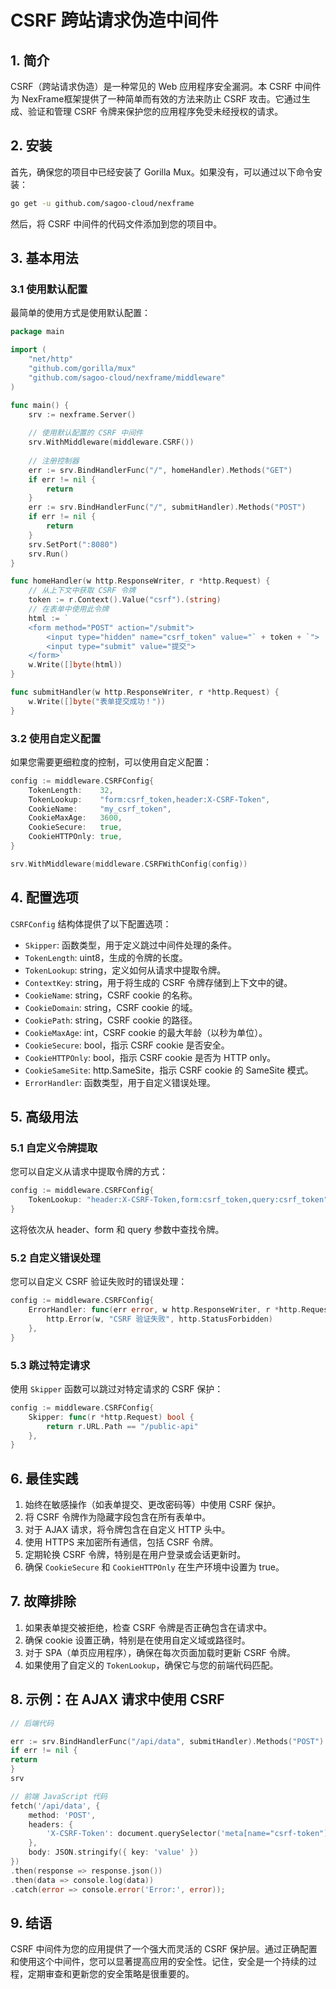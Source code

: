 # CSRF 跨站请求伪造中间件

## 1. 简介

CSRF（跨站请求伪造）是一种常见的 Web 应用程序安全漏洞。本 CSRF 中间件为 NexFrame框架提供了一种简单而有效的方法来防止 CSRF 攻击。它通过生成、验证和管理 CSRF 令牌来保护您的应用程序免受未经授权的请求。

## 2. 安装

首先，确保您的项目中已经安装了 Gorilla Mux。如果没有，可以通过以下命令安装：

```bash
go get -u github.com/sagoo-cloud/nexframe
```

然后，将 CSRF 中间件的代码文件添加到您的项目中。

## 3. 基本用法

### 3.1 使用默认配置

最简单的使用方式是使用默认配置：

```go
package main

import (
    "net/http"
    "github.com/gorilla/mux"
    "github.com/sagoo-cloud/nexframe/middleware"
)

func main() {
	srv := nexframe.Server()
    
    // 使用默认配置的 CSRF 中间件
	srv.WithMiddleware(middleware.CSRF())
	
	// 注册控制器
	err := srv.BindHandlerFunc("/", homeHandler).Methods("GET")
	if err != nil {
		return
	}
	err := srv.BindHandlerFunc("/", submitHandler).Methods("POST")
	if err != nil {
		return
	}
	srv.SetPort(":8080")
	srv.Run()
}

func homeHandler(w http.ResponseWriter, r *http.Request) {
    // 从上下文中获取 CSRF 令牌
    token := r.Context().Value("csrf").(string)
    // 在表单中使用此令牌
    html := `
    <form method="POST" action="/submit">
        <input type="hidden" name="csrf_token" value="` + token + `">
        <input type="submit" value="提交">
    </form>`
    w.Write([]byte(html))
}

func submitHandler(w http.ResponseWriter, r *http.Request) {
    w.Write([]byte("表单提交成功！"))
}
```

### 3.2 使用自定义配置

如果您需要更细粒度的控制，可以使用自定义配置：

```go
config := middleware.CSRFConfig{
    TokenLength:    32,
    TokenLookup:    "form:csrf_token,header:X-CSRF-Token",
    CookieName:     "my_csrf_token",
    CookieMaxAge:   3600,
    CookieSecure:   true,
    CookieHTTPOnly: true,
}

srv.WithMiddleware(middleware.CSRFWithConfig(config))
```

## 4. 配置选项

`CSRFConfig` 结构体提供了以下配置选项：

- `Skipper`: 函数类型，用于定义跳过中间件处理的条件。
- `TokenLength`: uint8，生成的令牌的长度。
- `TokenLookup`: string，定义如何从请求中提取令牌。
- `ContextKey`: string，用于将生成的 CSRF 令牌存储到上下文中的键。
- `CookieName`: string，CSRF cookie 的名称。
- `CookieDomain`: string，CSRF cookie 的域。
- `CookiePath`: string，CSRF cookie 的路径。
- `CookieMaxAge`: int，CSRF cookie 的最大年龄（以秒为单位）。
- `CookieSecure`: bool，指示 CSRF cookie 是否安全。
- `CookieHTTPOnly`: bool，指示 CSRF cookie 是否为 HTTP only。
- `CookieSameSite`: http.SameSite，指示 CSRF cookie 的 SameSite 模式。
- `ErrorHandler`: 函数类型，用于自定义错误处理。

## 5. 高级用法

### 5.1 自定义令牌提取

您可以自定义从请求中提取令牌的方式：

```go
config := middleware.CSRFConfig{
    TokenLookup: "header:X-CSRF-Token,form:csrf_token,query:csrf_token",
}
```

这将依次从 header、form 和 query 参数中查找令牌。

### 5.2 自定义错误处理

您可以自定义 CSRF 验证失败时的错误处理：

```go
config := middleware.CSRFConfig{
    ErrorHandler: func(err error, w http.ResponseWriter, r *http.Request) {
        http.Error(w, "CSRF 验证失败", http.StatusForbidden)
    },
}
```

### 5.3 跳过特定请求

使用 `Skipper` 函数可以跳过对特定请求的 CSRF 保护：

```go
config := middleware.CSRFConfig{
    Skipper: func(r *http.Request) bool {
        return r.URL.Path == "/public-api"
    },
}
```

## 6. 最佳实践

1. 始终在敏感操作（如表单提交、更改密码等）中使用 CSRF 保护。
2. 将 CSRF 令牌作为隐藏字段包含在所有表单中。
3. 对于 AJAX 请求，将令牌包含在自定义 HTTP 头中。
4. 使用 HTTPS 来加密所有通信，包括 CSRF 令牌。
5. 定期轮换 CSRF 令牌，特别是在用户登录或会话更新时。
6. 确保 `CookieSecure` 和 `CookieHTTPOnly` 在生产环境中设置为 true。

## 7. 故障排除

1. 如果表单提交被拒绝，检查 CSRF 令牌是否正确包含在请求中。
2. 确保 cookie 设置正确，特别是在使用自定义域或路径时。
3. 对于 SPA（单页应用程序），确保在每次页面加载时更新 CSRF 令牌。
4. 如果使用了自定义的 `TokenLookup`，确保它与您的前端代码匹配。

## 8. 示例：在 AJAX 请求中使用 CSRF

```go
// 后端代码

err := srv.BindHandlerFunc("/api/data", submitHandler).Methods("POST")
if err != nil {
return
}
srv

// 前端 JavaScript 代码
fetch('/api/data', {
    method: 'POST',
    headers: {
        'X-CSRF-Token': document.querySelector('meta[name="csrf-token"]').getAttribute('content')
    },
    body: JSON.stringify({ key: 'value' })
})
.then(response => response.json())
.then(data => console.log(data))
.catch(error => console.error('Error:', error));
```

## 9. 结语

CSRF 中间件为您的应用提供了一个强大而灵活的 CSRF 保护层。通过正确配置和使用这个中间件，您可以显著提高应用的安全性。记住，安全是一个持续的过程，定期审查和更新您的安全策略是很重要的。